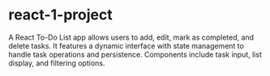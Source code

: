 # react-1-project
A React To-Do List app allows users to add, edit, mark as completed, and delete tasks. It features a dynamic interface with state management to handle task operations and persistence. Components include task input, list display, and filtering options.
